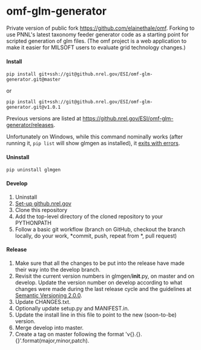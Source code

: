 # omf-glm-generator

Private version of public fork https://github.com/elainethale/omf. Forking to use PNNL's latest taxonomy feeder generator code as a starting point for scripted generation of glm files. (The omf project is a web application to make it easier for MILSOFT users to evaluate grid technology changes.)

#### Install

`pip install git+ssh://git@github.nrel.gov/ESI/omf-glm-generator.git@master`

or 

`pip install git+ssh://git@github.nrel.gov/ESI/omf-glm-generator.git@v1.0.1`

Previous versions are listed at https://github.nrel.gov/ESI/omf-glm-generator/releases.

Unfortunately on Windows, while this command nominally works (after running it, `pip list` will show glmgen as installed), it [exits with errors](http://stackoverflow.com/q/23938896/1470262).

#### Uninstall

`pip uninstall glmgen`

#### Develop

1. Uninstall
2. [Set-up github.nrel.gov](https://github.nrel.gov/ehale/git-training#prerequisites-set-up-githubnrelgov)
3. Clone this repository
4. Add the top-level directory of the cloned repository to your PYTHONPATH
5. Follow a basic git workflow (branch on GitHub, checkout the branch locally, do your work, *commit, push, repeat from *, pull request)

#### Release

1. Make sure that all the changes to be put into the release have made their way into the develop branch.
2. Revisit the current version numbers in glmgen/__init__.py, on master and on develop. Update the version number on develop according to what changes were made during the last release cycle and the guidelines at [Semantic Versioning 2.0.0](http://semver.org/).
3. Update CHANGES.txt.
4. Optionally update setup.py and MANIFEST.in.
5. Update the install line in this file to point to the new (soon-to-be) version.
6. Merge develop into master. 
7. Create a tag on master following the format 'v{}.{}.{}'.format(major,minor,patch).

